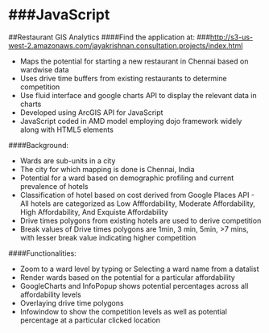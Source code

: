 ###JavaScript
==========
##Restaurant GIS Analytics
####Find the application at:
###http://s3-us-west-2.amazonaws.com/jayakrishnan.consultation.projects/index.html

- Maps the potential for starting a new restaurant in Chennai based on wardwise data
- Uses drive time buffers from existing restaurants to determine competition
- Use fluid interface and google charts API to display the relevant data in charts
- Developed using ArcGIS API for JavaScript 
- JavaScript coded in AMD model employing dojo framework widely along with HTML5 elements
 
####Background:
- Wards are sub-units in a city
- The city for which mapping is done is Chennai, India
- Potential for a ward based on demographic profiling and current prevalence of hotels 
- Classification of hotel based on cost derived from Google Places API - All hotels are categorized as Low Afffordability, Moderate Affordability, High Affordability, And Exquiste Affordability
- Drive times polygons from existing hotels are used to derive competition
- Break values of Drive times polygons are 1min, 3 min, 5min, >7 mins, with lesser break value indicating higher competition

####Functionalities:

- Zoom to a ward level by typing or Selecting a ward name from a datalist
- Render wards based on the potential for a particular affordability
- GoogleCharts and InfoPopup shows potential percentages across all affordability levels
- Overlaying drive time polygons
- Infowindow to show the competition levels as well as potential percentage at a particular clicked location

